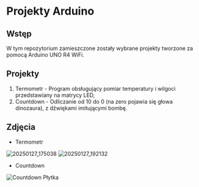 # Projekty Arduino

## Wstęp
W tym repozytorium zamieszczone zostały wybrane projekty tworzone za pomocą Arduino UNO R4 WiFi.

## Projekty
1. Termometr - Program obsługujący pomiar temperatury i wilgoci przedstawiany na matrycy LED,
2. Countdown - Odliczanie od 10 do 0 (na zero pojawia się głowa dinozaura), z dźwiękami imitującymi bombę.


## Zdjęcia
- Termometr

![20250127_175038](https://github.com/user-attachments/assets/c7354490-ebd4-408d-a275-9fced1285984)
![20250127_192132](https://github.com/user-attachments/assets/fe2c777a-6e79-4b5a-bfae-43771c63bc7d)


- Countdown

![Countdown Płytka](https://github.com/user-attachments/assets/11a29702-1191-4d86-8456-0c9b9a1b04a3)
